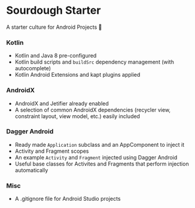 # Sourdough Starter
A starter culture for Android Projects :bread:

### Kotlin
* Kotlin and Java 8 pre-configured
* Kotlin build scripts and `buildSrc` dependency management (with autocomplete)
* Kotlin Android Extensions and kapt plugins applied

### AndroidX
* AndroidX and Jetifier already enabled
* A selection of common AndroidX dependencies (recycler view, constraint layout, view model, etc.) easily included

### Dagger Android
* Ready made `Application` subclass and an AppComponent to inject it
* Activity and Fragment scopes
* An example `Activity` and `Fragment` injected using Dagger Android
* Useful base classes for Activites and Fragments that perform injection automatically

### Misc
* A .gitignore file for Android Studio projects

